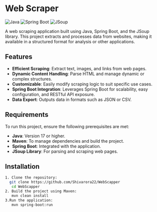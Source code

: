 # Web Scraper

![Java](https://img.shields.io/badge/Java-17+-blue)
![Spring Boot](https://img.shields.io/badge/SpringBoot-3.x-brightgreen)
![JSoup](https://img.shields.io/badge/JSoup-1.x-orange)

A web scraping application built using Java, Spring Boot, and the JSoup library. This project extracts and processes data from websites, making it available in a structured format for analysis or other applications.

## Features
- **Efficient Scraping**: Extract text, images, and links from web pages.
- **Dynamic Content Handling**: Parse HTML and manage dynamic or complex structures.
- **Customizable**: Easily modify scraping logic to suit specific use cases.
- **Spring Boot Integration**: Leverages Spring Boot for scalability, easy configuration, and RESTful API exposure.
- **Data Export**: Outputs data in formats such as JSON or CSV.

## Requirements
To run this project, ensure the following prerequisites are met:
- **Java**: Version 17 or higher.
- **Maven**: To manage dependencies and build the project.
- **Spring Boot**: Integrated with the application.
- **JSoup Library**: For parsing and scraping web pages.

## Installation
```bash
1. Clone the repository:
  git clone https://github.com/Shivarora22/WebScapper
   cd WebScapper
2. Build the project using Maven:
   mvn clean install
3.Run the application:
   mvn spring-boot:run
    

